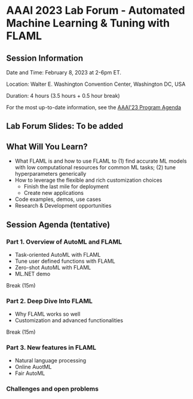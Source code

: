 # AAAI 2023 Lab Forum - Automated Machine Learning & Tuning with FLAML

## Session Information

Date and Time: February 8, 2023 at 2-6pm ET.

Location: Walter E. Washington Convention Center, Washington DC, USA

Duration: 4 hours (3.5 hours + 0.5 hour break)

For the most up-to-date information, see the [AAAI'23 Program Agenda](https://aaai.org/Conferences/AAAI-23/aaai23tutorials/)

## Lab Forum Slides: To be added

## What Will You Learn?

- What FLAML is and how to use FLAML to (1) find accurate ML models with low computational resources for common ML tasks; (2) tune hyperparameters generically
- How to leverage the flexible and rich customization choices
  - Finish the last mile for deployment
  - Create new applications
- Code examples, demos, use cases
- Research & Development opportunities

## Session Agenda (tentative)

### **Part 1. Overview of AutoML and FLAML**
- Task-oriented AutoML with FLAML
- Tune user defined functions with FLAML
- Zero-shot AutoML with FLAML
- ML.NET demo

Break (15m)

### **Part 2. Deep Dive Into FLAML**
- Why FLAML works so well
- Customization and advanced functionalities


Break (15m)

### **Part 3. New features in FLAML**
- Natural language processing
- Online AuotML
- Fair AutoML

### **Challenges and open problems**
